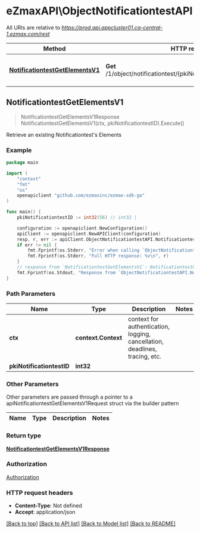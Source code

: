 # eZmaxAPI\ObjectNotificationtestAPI

All URIs are relative to *https://prod.api.appcluster01.ca-central-1.ezmax.com/rest*

Method | HTTP request | Description
------------- | ------------- | -------------
[**NotificationtestGetElementsV1**](ObjectNotificationtestAPI.md#NotificationtestGetElementsV1) | **Get** /1/object/notificationtest/{pkiNotificationtestID}/getElements | Retrieve an existing Notificationtest&#39;s Elements



## NotificationtestGetElementsV1

> NotificationtestGetElementsV1Response NotificationtestGetElementsV1(ctx, pkiNotificationtestID).Execute()

Retrieve an existing Notificationtest's Elements



### Example

```go
package main

import (
	"context"
	"fmt"
	"os"
	openapiclient "github.com/ezmaxinc/ezmax-sdk-go"
)

func main() {
	pkiNotificationtestID := int32(56) // int32 | 

	configuration := openapiclient.NewConfiguration()
	apiClient := openapiclient.NewAPIClient(configuration)
	resp, r, err := apiClient.ObjectNotificationtestAPI.NotificationtestGetElementsV1(context.Background(), pkiNotificationtestID).Execute()
	if err != nil {
		fmt.Fprintf(os.Stderr, "Error when calling `ObjectNotificationtestAPI.NotificationtestGetElementsV1``: %v\n", err)
		fmt.Fprintf(os.Stderr, "Full HTTP response: %v\n", r)
	}
	// response from `NotificationtestGetElementsV1`: NotificationtestGetElementsV1Response
	fmt.Fprintf(os.Stdout, "Response from `ObjectNotificationtestAPI.NotificationtestGetElementsV1`: %v\n", resp)
}
```

### Path Parameters


Name | Type | Description  | Notes
------------- | ------------- | ------------- | -------------
**ctx** | **context.Context** | context for authentication, logging, cancellation, deadlines, tracing, etc.
**pkiNotificationtestID** | **int32** |  | 

### Other Parameters

Other parameters are passed through a pointer to a apiNotificationtestGetElementsV1Request struct via the builder pattern


Name | Type | Description  | Notes
------------- | ------------- | ------------- | -------------


### Return type

[**NotificationtestGetElementsV1Response**](NotificationtestGetElementsV1Response.md)

### Authorization

[Authorization](../README.md#Authorization)

### HTTP request headers

- **Content-Type**: Not defined
- **Accept**: application/json

[[Back to top]](#) [[Back to API list]](../README.md#documentation-for-api-endpoints)
[[Back to Model list]](../README.md#documentation-for-models)
[[Back to README]](../README.md)

